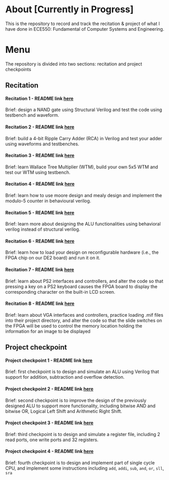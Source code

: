 # About [Currently in Progress]
This is the repository to record and track the recitation & project of what I have done in ECE550: Fundamental of Computer Systems and Engineering.

# Menu
The repository is divided into two sections: recitation and project checkpoints
## Recitation

#### Recitation 1 - README link [here](Recitation1/README.md)

Brief: design a NAND gate using Structural Verilog and test the code using testbench and waveform.

#### Recitation 2 - README link [here](Recitation2/README.md)

Brief: build a 4-bit Ripple Carry Adder (RCA) in Verilog and test your adder using waveforms and testbenches.

#### Recitation 3 - README link [here](Recitation3/README.md)

Brief: learn Wallace Tree Multiplier (WTM), build your own 5x5 WTM and test our WTM using testbench.

#### Recitation 4 - README link [here](Recitation4/README.md)

Brief: learn how to use moore design and mealy design and implement the modulo-5 counter in behavioural verilog.

#### Recitation 5 - README link [here](Recitation5/README.md)

Brief: learn more about designing the ALU functionalities using behavioral verilog instead of structural verilog.

#### Recitation 6 - README link [here](Recitation6/README.md)

Brief: learn how to load your design on reconfigurable hardware (i.e., the FPGA chip on our DE2 board) and run it on it.

#### Recitation 7 - README link [here](Recitation7/README.md)

Brief: learn about PS2 interfaces and controllers, and alter the code so that pressing a key on a PS2 keyboard causes the FPGA board to display the corresponding character on the built-in LCD screen.

#### Recitation 8 - README link [here](Recitation8/README.md)

Brief: learn about VGA interfaces and controllers, practice loading .mif files into their project directory, and alter the code so that the slide switches on the FPGA will be used to control the memory location holding the information for an image to be displayed

## Project checkpoint

#### Project checkpoint 1 - README link [here](Project1/README.md)

Brief: first checkpoint is to design and simulate an ALU using Verilog that support for addition, subtraction and overflow detection.

#### Project checkpoint 2 - README link [here](Project2/README.md)

Brief: second checkpoint is to improve the design of the previously designed ALU to support more functionality, including bitwise AND and bitwise OR, Logical Left Shift and Arithmetic Right Shift.

#### Project checkpoint 3 - README link [here](Project3/README.md)

Brief: third checkpoint is to design and simulate a register file, including 2 read ports, one write ports and 32 registers.

#### Project checkpoint 4 - README link [here](Project4/README.md)

Brief: fourth checkpoint is to design and implement part of single cycle CPU, and implement some instructions including `add`, `addi`, `sub`, `and`, `or`, `sll`, `sra` 
